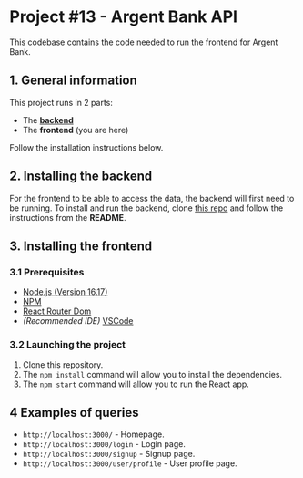 # Project #13 - Argent Bank API

This codebase contains the code needed to run the frontend for Argent Bank.

## 1. General information
This project runs in 2 parts:
- The [**backend**](https://github.com/loumorganrene/LouPierre_13_Backend)
- The **frontend** (you are here)

Follow the installation instructions below.

## 2. Installing the backend
 For the frontend to be able to access the data, the backend will first need to be running. To install and run the backend, clone [this repo](https://github.com/loumorganrene/LouPierre_13_Backend) and follow the instructions from the **README**.

## 3. Installing the frontend
### 3.1 Prerequisites
- [Node.js (Version 16.17)](https://nodejs.org/en/)
- [NPM](https://www.npmjs.com/)
- [React Router Dom](https://reactrouter.com/en/main)
- *(Recommended IDE)* [VSCode](https://code.visualstudio.com/)

### 3.2 Launching the project
1. Clone this repository.
2. The `npm install` command will allow you to install the dependencies.
3. The `npm start` command will allow you to run the React app.

## 4 Examples of queries

- `http://localhost:3000/` - Homepage.
- `http://localhost:3000/login` - Login page.
- `http://localhost:3000/signup` - Signup page.
- `http://localhost:3000/user/profile` - User profile page.

